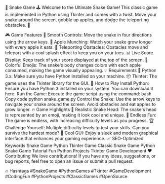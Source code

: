 🐍 Snake Game 🕹️
Welcome to the Ultimate Snake Game! This classic game is implemented in Python using Tkinter and comes with a twist. Move your snake around the screen, gobble up apples, and dodge the teleporting obstacles. 🌟

🎮 Game Features
🚀 Smooth Controls: Move the snake in four directions using the arrow keys.
🍎 Apple Munching: Watch your snake grow longer with every apple it eats.
🧱 Teleporting Obstacles: Obstacles move and teleport with a cool splash effect to keep you on your toes.
📊 Live Score Display: Keep track of your score displayed at the top of the screen.
🌈 Colorful Emojis: The snake's body changes colors with each apple consumed, making the game visually appealing.
💡 Requirements
🐍 Python 3.x: Make sure you have Python installed on your machine.
📦 Tkinter: The game uses the Tkinter library for the GUI.
🚀 How to Play
Install Python: Ensure you have Python 3 installed on your system. You can download it here.
Run the Game: Execute the game script using the command:
bash
Copy code
python snake_game.py
Control the Snake: Use the arrow keys to navigate your snake around the screen. Avoid obstacles and eat apples to grow longer.
🔥 Game Highlights
🐍 Realistic Snake Head: The snake's head is represented by an emoji, making it look cool and unique.
🌟 Endless Fun: The game is endless, with increasing difficulty levels as you progress.
🏆 Challenge Yourself: Multiple difficulty levels to test your skills. Can you survive the hardest mode?
🎨 Cool GUI: Enjoy a sleek and modern graphical interface that enhances your gaming experience.
📈 SEO-Optimized Keywords
Snake Game
Python Tkinter Game
Classic Snake Game
Python Snake Game Tutorial
Fun Python Projects
Tkinter Game Development
❤️ Contributing
We love contributions! If you have any ideas, suggestions, or bug reports, feel free to open an issue or submit a pull request.

🔥 Hashtags
#SnakeGame #PythonGames #Tkinter #GameDevelopment #CodingFun #PythonProjects #ClassicGames #OpenSource

